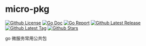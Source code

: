 # micro-pkg

[![Github License](https://img.shields.io/github/license/sliveryou/go-pkg.svg?style=flat)](https://github.com/sliveryou/go-pkg/blob/master/LICENSE)
[![Go Doc](https://godoc.org/github.com/sliveryou/go-pkg?status.svg)](https://pkg.go.dev/github.com/sliveryou/go-pkg)
[![Go Report](https://goreportcard.com/badge/github.com/sliveryou/go-pkg)](https://goreportcard.com/report/github.com/sliveryou/go-pkg)
[![Github Latest Release](https://img.shields.io/github/release/sliveryou/go-pkg.svg?style=flat)](https://github.com/sliveryou/go-pkg/releases/latest)
[![Github Latest Tag](https://img.shields.io/github/tag/sliveryou/go-pkg.svg?style=flat)](https://github.com/sliveryou/go-pkg/tags)
[![Github Stars](https://img.shields.io/github/stars/sliveryou/go-pkg.svg?style=flat)](https://github.com/sliveryou/go-pkg/stargazers)

go 微服务常用公共包
